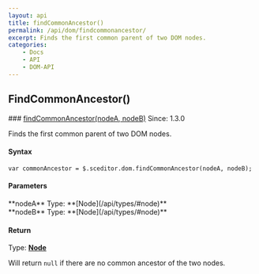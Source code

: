 ```yaml
---
layout: api
title: findCommonAncestor()
permalink: /api/dom/findcommonancestor/
excerpt: Finds the first common parent of two DOM nodes.
categories:
    - Docs
    - API
    - DOM-API
---
```

## FindCommonAncestor()

<article class="api method" markdown="1">
### <a id="findCommonAncestor" href="#findCommonAncestor">findCommonAncestor(nodeA, nodeB)</a> <span class="since">Since: 1.3.0</span>

Finds the first common parent of two DOM nodes.


#### Syntax

	var commonAncestor = $.sceditor.dom.findCommonAncestor(nodeA, nodeB);


#### Parameters

<div class="parameters">
<div class="parameter" markdown="1">
**nodeA**  
Type: **[Node](/api/types/#node)**
</div>

<div class="parameter" markdown="1">
**nodeB**  
Type: **[Node](/api/types/#node)**
</div>
</div>


#### Return

Type: **[Node](/api/types/#node)**

Will return `null` if there are no common ancestor of the two nodes.
</article>
